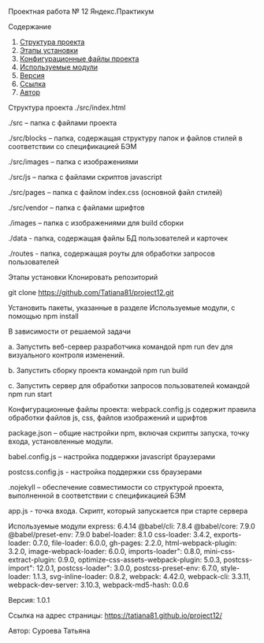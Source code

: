 Проектная работа № 12 Яндекс.Практикум

Содержание
1. [Структура проекта](#structure)
2. [Этапы установки](#install)
3. [Конфигурационные файлы проекта](#config)
4. [Используемые модули](#modules)
5. [Версия](#version)
6. [Ссылка](#link)
7. [Автор](#author)


<a id='#structure'></a>
Структура проекта
./src/index.html

./src – папка с файлами проекта

./src/blocks – папка, содержащая структуру папок и файлов стилей в соответствии со спецификацией БЭМ

./src/images – папка с изображениями

./src/js – папка с файлами скриптов javascript

./src/pages – папка с файлом index.css (основной файл стилей)

./src/vendor – папка с файлами шрифтов

./images – папка с изображениями для build сборки

./data - папка, содержащая файлы БД пользователей и карточек

./routes - папка, содержащая роуты для обработки запросов пользователей


<a id='#install'></a>
Этапы установки
Клонировать репозиторий

git clone https://github.com/Tatiana81/project12.git

Установить пакеты, указанные в разделе Используемые модули, с помощью npm install

В зависимости от решаемой задачи

 a. Запустить веб-сервер разработчика командой npm run dev для визуального контроля изменений.

 b. Запустить сборку проекта командой npm run build

 c. Запустить сервер для обработки запросов пользователей командой npm run start
 
Конфигурационные файлы проекта:
webpack.config.js содержит правила обработки файлов js, css, файлов изображений и шрифтов

package.json – общие настройки npm, включая скрипты запуска, точку входа, установленные модули.

babel.config.js – настройка поддержки javascript браузерами

postcss.config.js - настройка поддержки css браузерами

.nojekyll – обеспечение совместимости со структурой проекта, выполненной в соответствии с спецификацией БЭМ

app.js - точка входа. Скрипт, который запускается при старте сервера

Используемые модули
express: 6.4.14
@babel/cli: 7.8.4
@babel/core: 7.9.0
@babel/preset-env: 7.9.0
babel-loader: 8.1.0
css-loader: 3.4.2, 
exports-loader: 0.7.0, 
file-loader: 6.0.0, 
gh-pages: 2.2.0, 
html-webpack-plugin: 3.2.0, 
image-webpack-loader: 6.0.0, 
imports-loader": 0.8.0, 
mini-css-extract-plugin: 0.9.0, 
optimize-css-assets-webpack-plugin: 5.0.3, 
postcss-import": 12.0.1, 
postcss-loader": 3.0.0, 
postcss-preset-env: 6.7.0, 
style-loader: 1.1.3, 
svg-inline-loader: 0.8.2, 
webpack: 4.42.0, 
webpack-cli: 3.3.11, 
webpack-dev-server: 3.10.3, 
webpack-md5-hash: 0.0.6

Версия: 1.0.1

Ссылка на адрес страницы: https://tatiana81.github.io/project12/

Автор: Суроева Татьяна
